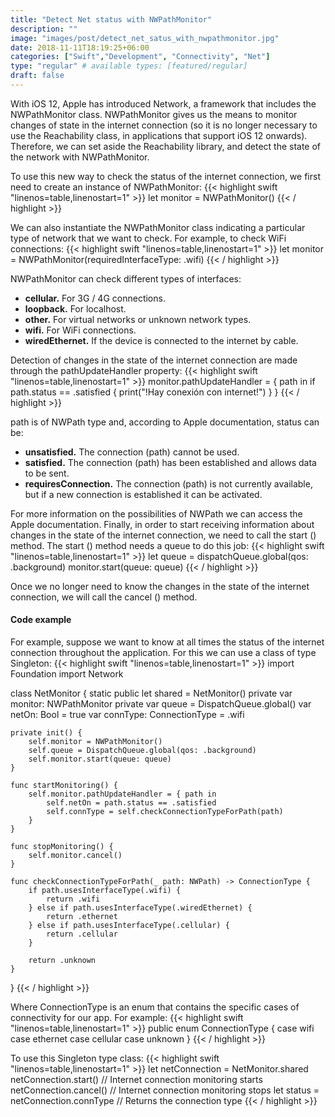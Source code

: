 ```yaml
---
title: "Detect Net status with NWPathMonitor"
description: ""
image: "images/post/detect_net_satus_with_nwpathmonitor.jpg"
date: 2018-11-11T18:19:25+06:00
categories: ["Swift","Development", "Connectivity", "Net"]
type: "regular" # available types: [featured/regular]
draft: false
---
```

With iOS 12, Apple has introduced Network, a framework that includes the NWPathMonitor class. NWPathMonitor gives us the means to monitor changes of state in the internet connection (so it is no longer necessary to use the Reachability class, in applications that support iOS 12 onwards). Therefore, we can set aside the Reachability library, and detect the state of the network with NWPathMonitor.

To use this new way to check the status of the internet connection, we first need to create an instance of NWPathMonitor:
{{< highlight swift  "linenos=table,linenostart=1" >}}
 let monitor = NWPathMonitor()
{{< / highlight >}}


We can also instantiate the NWPathMonitor class indicating a particular type of network that we want to check. For example, to check WiFi connections:
{{< highlight swift  "linenos=table,linenostart=1" >}}
 let monitor = NWPathMonitor(requiredInterfaceType: .wifi)
{{< / highlight >}}

NWPathMonitor can check different types of interfaces:

* **cellular.** For 3G / 4G connections.
* **loopback.** For localhost.
* **other.** For virtual networks or unknown network types.
* **wifi.** For WiFi connections.
* **wiredEthernet.** If the device is connected to the internet by cable.

Detection of changes in the state of the internet connection are made through the pathUpdateHandler property:
{{< highlight swift  "linenos=table,linenostart=1" >}}
monitor.pathUpdateHandler = { path in
    if path.status == .satisfied {
        print("!Hay conexión con internet!")
    }
}
{{< / highlight >}}

path is of NWPath type and, according to Apple documentation, status can be:

* **unsatisfied.** The connection (path) cannot be used.
* **satisfied.** The connection (path) has been established and allows data to be sent.
* **requiresConnection.** The connection (path) is not currently available, but if a new connection is established it can be activated.

For more information on the possibilities of NWPath we can access the Apple documentation.
Finally, in order to start receiving information about changes in the state of the internet connection, we need to call the start () method. The start () method needs a queue to do this job:
{{< highlight swift  "linenos=table,linenostart=1" >}}
let queue = dispatchQueue.global(qos: .background)
monitor.start(queue: queue)
{{< / highlight >}}


Once we no longer need to know the changes in the state of the internet connection, we will call the cancel () method.
#### Code example

For example, suppose we want to know at all times the status of the internet connection throughout the application. For this we can use a class of type Singleton:
{{< highlight swift  "linenos=table,linenostart=1" >}}
import Foundation
import Network

class NetMonitor {
    static public let shared = NetMonitor()
    private var monitor: NWPathMonitor
    private var queue = DispatchQueue.global()
    var netOn: Bool = true
    var connType: ConnectionType = .wifi

    private init() {
        self.monitor = NWPathMonitor()
        self.queue = DispatchQueue.global(qos: .background)
        self.monitor.start(queue: queue)
    }

    func startMonitoring() {
        self.monitor.pathUpdateHandler = { path in
            self.netOn = path.status == .satisfied
            self.connType = self.checkConnectionTypeForPath(path)
        }
    }

    func stopMonitoring() {
        self.monitor.cancel()
    }

    func checkConnectionTypeForPath(_ path: NWPath) -> ConnectionType {
        if path.usesInterfaceType(.wifi) {
            return .wifi
        } else if path.usesInterfaceType(.wiredEthernet) {
            return .ethernet
        } else if path.usesInterfaceType(.cellular) {
            return .cellular
        }

        return .unknown
    }
}
{{< / highlight >}}


Where ConnectionType is an enum that contains the specific cases of connectivity for our app. For example:
{{< highlight swift  "linenos=table,linenostart=1" >}}
public enum ConnectionType {
    case wifi
    case ethernet
    case cellular
    case unknown
}
{{< / highlight >}}


To use this Singleton type class:
{{< highlight swift  "linenos=table,linenostart=1" >}}
let netConnection = NetMonitor.shared
netConnection.start() // Internet connection monitoring starts
netConnection.cancel() // Internet connection monitoring stops
let status = netConnection.connType // Returns the connection type
{{< / highlight >}}
